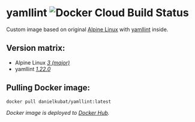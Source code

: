 # yamllint ![Docker Cloud Build Status](https://img.shields.io/docker/cloud/build/danielkubat/yamllint?style=flat-square)

Custom image based on original [Alpine Linux](https://hub.docker.com/_/alpine/) with [yamllint](https://github.com/adrienverge/yamllint) inside.

## Version matrix:

- Alpine Linux *[3 (major)](https://hub.docker.com/_/alpine)*
- yamllint *[1.22.0](https://github.com/adrienverge/yamllint/releases/tag/v1.22.0)*

## Pulling Docker image:

```bash
docker pull danielkubat/yamllint:latest
```

*Docker image is deployed to [Docker Hub](https://hub.docker.com/r/danielkubat/yamllint).*
